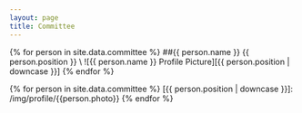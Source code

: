 ```yaml
---
layout: page
title: Committee
---
```


{% for person in site.data.committee %}
##{{ person.name }}
{{ person.position }}  \\
![{{ person.name }} Profile Picture][{{ person.position | downcase }}]
{% endfor %}


{% for person in site.data.committee %}
[{{ person.position | downcase }}]: /img/profile/{{person.photo}}
{% endfor %}
